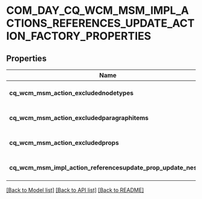 # COM_DAY_CQ_WCM_MSM_IMPL_ACTIONS_REFERENCES_UPDATE_ACTION_FACTORY_PROPERTIES

## Properties
Name | Type | Description | Notes
------------ | ------------- | ------------- | -------------
**cq_wcm_msm_action_excludednodetypes** | [**CONFIG_NODE_PROPERTY_ARRAY**](configNodePropertyArray.md) |  | [optional] [default to null]
**cq_wcm_msm_action_excludedparagraphitems** | [**CONFIG_NODE_PROPERTY_ARRAY**](configNodePropertyArray.md) |  | [optional] [default to null]
**cq_wcm_msm_action_excludedprops** | [**CONFIG_NODE_PROPERTY_ARRAY**](configNodePropertyArray.md) |  | [optional] [default to null]
**cq_wcm_msm_impl_action_referencesupdate_prop_update_nested** | [**CONFIG_NODE_PROPERTY_BOOLEAN**](configNodePropertyBoolean.md) |  | [optional] [default to null]

[[Back to Model list]](../README.md#documentation-for-models) [[Back to API list]](../README.md#documentation-for-api-endpoints) [[Back to README]](../README.md)


